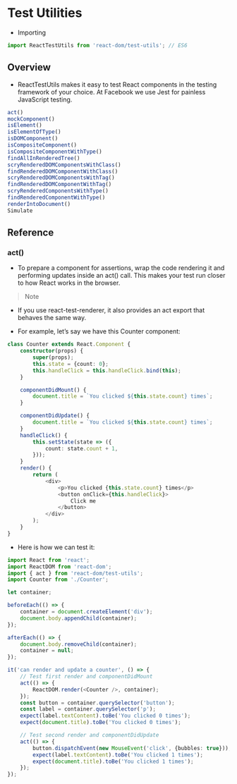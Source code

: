 # Test Utilities

* Importing

```ts
import ReactTestUtils from 'react-dom/test-utils'; // ES6
```

## Overview

* ReactTestUtils makes it easy to test React components in the testing framework of your choice. At Facebook we use Jest for painless JavaScript testing.

```ts
act()
mockComponent()
isElement()
isElementOfType()
isDOMComponent()
isCompositeComponent()
isCompositeComponentWithType()
findAllInRenderedTree()
scryRenderedDOMComponentsWithClass()
findRenderedDOMComponentWithClass()
scryRenderedDOMComponentsWithTag()
findRenderedDOMComponentWithTag()
scryRenderedComponentsWithType()
findRenderedComponentWithType()
renderIntoDocument()
Simulate
```

## Reference

### act()

* To prepare a component for assertions, wrap the code rendering it and performing updates inside an act() call. This makes your test run closer to how React works in the browser.

> Note

* If you use react-test-renderer, it also provides an act export that behaves the same way.

* For example, let’s say we have this Counter component:

```ts
class Counter extends React.Component {
    constructor(props) {
        super(props);
        this.state = {count: 0};
        this.handleClick = this.handleClick.bind(this);
    }

    componentDidMount() {
        document.title = `You clicked ${this.state.count} times`;
    }

    componentDidUpdate() {
        document.title = `You clicked ${this.state.count} times`;
    }
    handleClick() {
        this.setState(state => ({
            count: state.count + 1,
        }));
    }
    render() {
        return (
            <div>
                <p>You clicked {this.state.count} times</p>
                <button onClick={this.handleClick}>
                    Click me
                </button>
            </div>
        );
    }
}
```

* Here is how we can test it:

```ts
import React from 'react';
import ReactDOM from 'react-dom';
import { act } from 'react-dom/test-utils';
import Counter from './Counter';

let container;

beforeEach(() => {
    container = document.createElement('div');
    document.body.appendChild(container);
});

afterEach(() => {
    document.body.removeChild(container);
    container = null;
});

it('can render and update a counter', () => {
    // Test first render and componentDidMount
    act(() => {
        ReactDOM.render(<Counter />, container);
    });
    const button = container.querySelector('button');
    const label = container.querySelector('p');
    expect(label.textContent).toBe('You clicked 0 times');
    expect(document.title).toBe('You clicked 0 times');

    // Test second render and componentDidUpdate
    act(() => {
        button.dispatchEvent(new MouseEvent('click', {bubbles: true}));
        expect(label.textContent).toBe('You clicked 1 times');
        expect(document.title).toBe('You clicked 1 times');
    });
});
```
